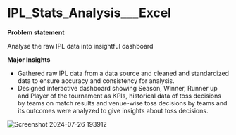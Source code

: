 # IPL_Stats_Analysis___Excel
**Problem statement**

Analyse the raw IPL data into insightful dashboard

**Major Insights**

* Gathered raw IPL data from a data source and cleaned and standardized data to ensure accuracy and consistency for analysis.
* Designed interactive dashboard showing Season, Winner, Runner up and Player of the tournament as KPIs, historical data of toss decisions by teams on match results and venue-wise toss decisions by teams and its outcomes were analyzed to give insights about toss decisions.

![Screenshot 2024-07-26 193912](https://github.com/user-attachments/assets/a58435ad-ac4c-4b64-b1b9-15c46f865a98)
